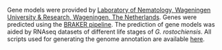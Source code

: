 Gene models were provided by [Laboratory of Nematology, Wageningen University & Research, Wageningen, The Netherlands](https://www.wur.nl/en/research-results/chair-groups/plant-sciences/laboratory-of-nematology.htm). Genes were predicted using the [BRAKER pipeline](https://www.ncbi.nlm.nih.gov/pmc/articles/PMC7787252/). The prediction of gene models was aided by RNAseq datasets of different life stages of _G. rostochiensis_. All scripts used for generating the genome annotation are available [here](https://github.com/Jorisvansteenbrugge/GROS_genomes).
